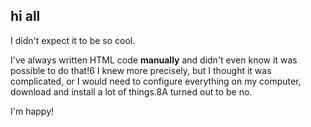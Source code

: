 ## hi all

I didn't expect it to be so cool.

I've always written HTML code **manually** and didn't even know it was possible to do that!6 I knew more precisely, but I thought it was complicated, or I would need to configure everything on my computer, download and install a lot of things.8A turned out to be no.

I'm happy!  
